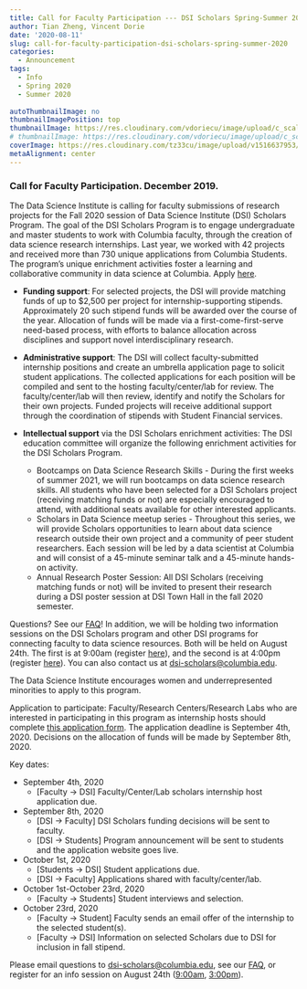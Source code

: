 ```yaml
---
title: Call for Faculty Participation --- DSI Scholars Spring-Summer 2020
author: Tian Zheng, Vincent Dorie
date: '2020-08-11'
slug: call-for-faculty-participation-dsi-scholars-spring-summer-2020
categories:
  - Announcement
tags:
  - Info
  - Spring 2020
  - Summer 2020
  
autoThumbnailImage: no
thumbnailImagePosition: top
thumbnailImage: https://res.cloudinary.com/vdoriecu/image/upload/c_scale,w_758/v1597190981/opencall_faculty_fall_2020_unqfrv.png
# thumbnailImage: https://res.cloudinary.com/vdoriecu/image/upload/c_scale,w_758/v1597190981/opencall_faculty_fall_2020_unqfrv.png
coverImage: https://res.cloudinary.com/tz33cu/image/upload/v1516637953/DSI-scholars/wordcloud2_ezxayp.png
metaAlignment: center
---
```


### Call for Faculty Participation. December 2019.

The Data Science Institute is calling for faculty submissions of research projects for the Fall 2020 session of Data Science Institute (DSI) Scholars Program. The goal of the DSI Scholars Program is to engage undergraduate and master students to work with Columbia faculty, through the creation of data science research internships. Last year, we worked with 42 projects and received more than 730 unique applications from Columbia Students. The program’s unique enrichment activities foster a learning and collaborative community in data science at Columbia. Apply [here](https://docs.google.com/forms/d/e/1FAIpQLSfqjr-kQUTyYnVOZRMqK_i8E4oAvJLFnYsHLBHkNXfvKPYuAw/viewform?usp=sf_link).

<!--more-->

+ **Funding support**: For selected projects, the DSI will provide matching funds of up to $2,500 per project for internship-supporting stipends. Approximately 20 such stipend funds will be awarded over the course of the year. Allocation of funds will be made via a first-come-first-serve need-based process, with efforts to balance allocation across disciplines and support novel interdisciplinary research.

+ **Administrative support**: The DSI will collect faculty-submitted internship positions and create an umbrella application page to solicit student applications. The collected applications for each position will be compiled and sent to the hosting faculty/center/lab for review. The faculty/center/lab will then review, identify and notify the Scholars for their own projects. Funded projects will receive additional support through the coordination of stipends with Student Financial services. 

+ **Intellectual support** via the DSI Scholars enrichment activities: The DSI education committee will organize the following enrichment activities for the DSI Scholars Program.

    + Bootcamps on Data Science Research Skills - During the first weeks of summer 2021, we will run bootcamps on data science research skills. All students who have been selected for a DSI Scholars project (receiving matching funds or not) are especially encouraged to attend, with additional seats available for other interested applicants.
    + Scholars in Data Science meetup series - Throughout this series, we will provide Scholars opportunities to learn about data science research outside their own project and a community of peer student researchers. Each session will be led by a data scientist at Columbia and will consist of a 45-minute seminar talk and a 45-minute hands-on activity.
    + Annual Research Poster Session: All DSI Scholars (receiving matching funds or not) will be invited to present their research during a DSI poster session at DSI Town Hall in the fall 2020 semester.

Questions? See our [FAQ](https://cu-dsi-scholars.github.io/DSI-scholars/page/pi_faq_fall_2020/)! In addition, we will be holding two information sessions on the DSI Scholars program and other DSI programs for connecting faculty to data science resources. Both will be held on August 24th. The first is at 9:00am (register [here](https://columbiauniversity.zoom.us/meeting/register/tJcpf--orDssGtRpENU9XU_PlN1GNh32r2jL)), and the second is at 4:00pm (register [here](https://columbiauniversity.zoom.us/meeting/register/tJMqduyopzkrE90Z9Z10SQuPFMeAqmR0dXkH)). You can also contact us at [dsi-scholars@columbia.edu](mailto:dsi-scholars@columbia.edu).

The Data Science Institute encourages women and underrepresented minorities to apply to this program.

Application to participate: Faculty/Research Centers/Research Labs who are interested in participating in this program as internship hosts should complete [this application form](https://docs.google.com/forms/d/e/1FAIpQLSfqjr-kQUTyYnVOZRMqK_i8E4oAvJLFnYsHLBHkNXfvKPYuAw/viewform?usp=sf_link). The application deadline is September 4th, 2020. Decisions on the allocation of funds will be made by September 8th, 2020.

Key dates:

+ September 4th, 2020
    + [Faculty -> DSI] Faculty/Center/Lab scholars internship host application due.
+ September 8th, 2020
    + [DSI -> Faculty] DSI Scholars funding decisions will be sent to faculty.
    + [DSI -> Students] Program announcement will be sent to students and the application website goes live.
+ October 1st, 2020
    + [Students -> DSI] Student applications due.
    + [DSI -> Faculty] Applications shared with faculty/center/lab.
+ October 1st-October 23rd, 2020
    + [Faculty -> Students] Student interviews and selection.
+ October 23rd, 2020
    + [Faculty -> Student] Faculty sends an email offer of the internship to the selected student(s).
    + [Faculty -> DSI] Information on selected Scholars due to DSI for inclusion in fall stipend.

Please email questions to [dsi-scholars@columbia.edu](mailto:dsi-scholars@columbia.edu), see our [FAQ](https://cu-dsi-scholars.github.io/DSI-scholars/page/pi_faq_fall_2020/), or register for an info session on August 24th ([9:00am]((https://columbiauniversity.zoom.us/meeting/register/tJcpf--orDssGtRpENU9XU_PlN1GNh32r2jL)), [3:00pm](https://columbiauniversity.zoom.us/meeting/register/tJMqduyopzkrE90Z9Z10SQuPFMeAqmR0dXkH)).

